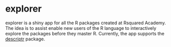 # explorer

explorer is a shiny app for all the R packages created at Rsquared 
Academy. The idea is to assist enable new users of the R language to 
interactively explore the packages before they master R. Currently, the app 
supports the [descriptr](https://rsquaredacademy.github.io/descriptr/)
package. 
